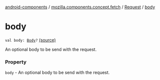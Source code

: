 [android-components](../../index.md) / [mozilla.components.concept.fetch](../index.md) / [Request](index.md) / [body](./body.md)

# body

`val body: `[`Body`](-body/index.md)`?` [(source)](https://github.com/mozilla-mobile/android-components/blob/master/components/concept/fetch/src/main/java/mozilla/components/concept/fetch/Request.kt#L45)

An optional body to be send with the request.

### Property

`body` - An optional body to be send with the request.